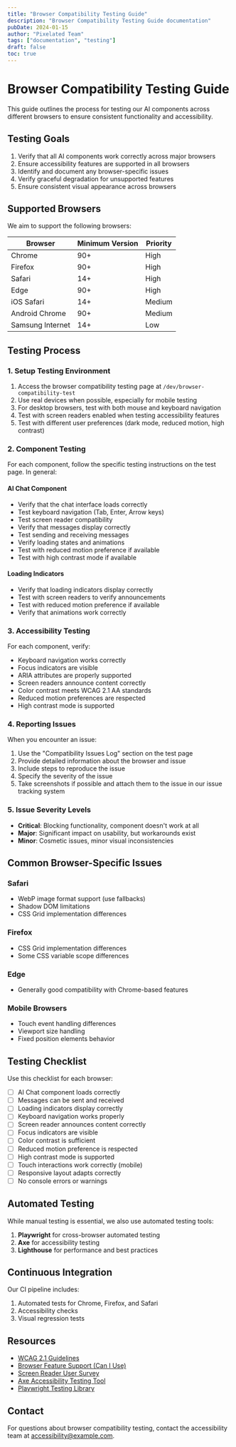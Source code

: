 ```yaml
---
title: "Browser Compatibility Testing Guide"
description: "Browser Compatibility Testing Guide documentation"
pubDate: 2024-01-15
author: "Pixelated Team"
tags: ["documentation", "testing"]
draft: false
toc: true
---
```


# Browser Compatibility Testing Guide

This guide outlines the process for testing our AI components across different browsers to ensure consistent functionality and accessibility.

## Testing Goals

1. Verify that all AI components work correctly across major browsers
2. Ensure accessibility features are supported in all browsers
3. Identify and document any browser-specific issues
4. Verify graceful degradation for unsupported features
5. Ensure consistent visual appearance across browsers

## Supported Browsers

We aim to support the following browsers:

| Browser          | Minimum Version | Priority |
| ---------------- | --------------- | -------- |
| Chrome           | 90+             | High     |
| Firefox          | 90+             | High     |
| Safari           | 14+             | High     |
| Edge             | 90+             | High     |
| iOS Safari       | 14+             | Medium   |
| Android Chrome   | 90+             | Medium   |
| Samsung Internet | 14+             | Low      |

## Testing Process

### 1. Setup Testing Environment

1. Access the browser compatibility testing page at `/dev/browser-compatibility-test`
2. Use real devices when possible, especially for mobile testing
3. For desktop browsers, test with both mouse and keyboard navigation
4. Test with screen readers enabled when testing accessibility features
5. Test with different user preferences (dark mode, reduced motion, high contrast)

### 2. Component Testing

For each component, follow the specific testing instructions on the test page. In general:

#### AI Chat Component

- Verify that the chat interface loads correctly
- Test keyboard navigation (Tab, Enter, Arrow keys)
- Test screen reader compatibility
- Verify that messages display correctly
- Test sending and receiving messages
- Verify loading states and animations
- Test with reduced motion preference if available
- Test with high contrast mode if available

#### Loading Indicators

- Verify that loading indicators display correctly
- Test with screen readers to verify announcements
- Test with reduced motion preference if available
- Verify that animations work correctly

### 3. Accessibility Testing

For each component, verify:

- Keyboard navigation works correctly
- Focus indicators are visible
- ARIA attributes are properly supported
- Screen readers announce content correctly
- Color contrast meets WCAG 2.1 AA standards
- Reduced motion preferences are respected
- High contrast mode is supported

### 4. Reporting Issues

When you encounter an issue:

1. Use the "Compatibility Issues Log" section on the test page
2. Provide detailed information about the browser and issue
3. Include steps to reproduce the issue
4. Specify the severity of the issue
5. Take screenshots if possible and attach them to the issue in our issue tracking system

### 5. Issue Severity Levels

- **Critical**: Blocking functionality, component doesn't work at all
- **Major**: Significant impact on usability, but workarounds exist
- **Minor**: Cosmetic issues, minor visual inconsistencies

## Common Browser-Specific Issues

### Safari

- WebP image format support (use fallbacks)
- Shadow DOM limitations
- CSS Grid implementation differences

### Firefox

- CSS Grid implementation differences
- Some CSS variable scope differences

### Edge

- Generally good compatibility with Chrome-based features

### Mobile Browsers

- Touch event handling differences
- Viewport size handling
- Fixed position elements behavior

## Testing Checklist

Use this checklist for each browser:

- [ ] AI Chat component loads correctly
- [ ] Messages can be sent and received
- [ ] Loading indicators display correctly
- [ ] Keyboard navigation works properly
- [ ] Screen reader announces content correctly
- [ ] Focus indicators are visible
- [ ] Color contrast is sufficient
- [ ] Reduced motion preference is respected
- [ ] High contrast mode is supported
- [ ] Touch interactions work correctly (mobile)
- [ ] Responsive layout adapts correctly
- [ ] No console errors or warnings

## Automated Testing

While manual testing is essential, we also use automated testing tools:

1. **Playwright** for cross-browser automated testing
2. **Axe** for accessibility testing
3. **Lighthouse** for performance and best practices

## Continuous Integration

Our CI pipeline includes:

1. Automated tests for Chrome, Firefox, and Safari
2. Accessibility checks
3. Visual regression tests

## Resources

- [WCAG 2.1 Guidelines](https://www.w3.org/TR/WCAG21/)
- [Browser Feature Support (Can I Use)](https://caniuse.com/)
- [Screen Reader User Survey](https://webaim.org/projects/screenreadersurvey9/)
- [Axe Accessibility Testing Tool](https://www.deque.com/axe/)
- [Playwright Testing Library](https://playwright.dev/)

## Contact

For questions about browser compatibility testing, contact the accessibility team at [accessibility@example.com](mailto:accessibility@example.com).
